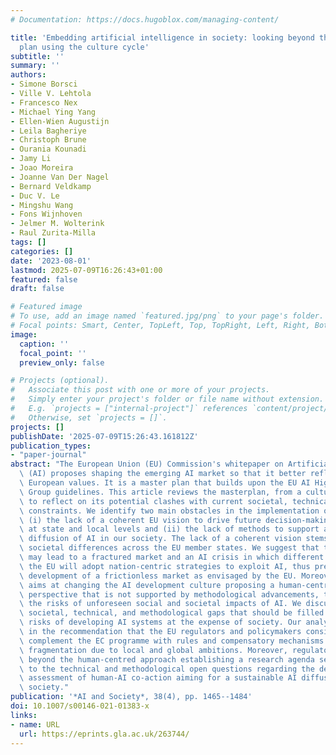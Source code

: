 ```yaml
---
# Documentation: https://docs.hugoblox.com/managing-content/

title: 'Embedding artificial intelligence in society: looking beyond the EU AI master
  plan using the culture cycle'
subtitle: ''
summary: ''
authors:
- Simone Borsci
- Ville V. Lehtola
- Francesco Nex
- Michael Ying Yang
- Ellen-Wien Augustijn
- Leila Bagheriye
- Christoph Brune
- Ourania Kounadi
- Jamy Li
- Joao Moreira
- Joanne Van Der Nagel
- Bernard Veldkamp
- Duc V. Le
- Mingshu Wang
- Fons Wijnhoven
- Jelmer M. Wolterink
- Raul Zurita-Milla
tags: []
categories: []
date: '2023-08-01'
lastmod: 2025-07-09T16:26:43+01:00
featured: false
draft: false

# Featured image
# To use, add an image named `featured.jpg/png` to your page's folder.
# Focal points: Smart, Center, TopLeft, Top, TopRight, Left, Right, BottomLeft, Bottom, BottomRight.
image:
  caption: ''
  focal_point: ''
  preview_only: false

# Projects (optional).
#   Associate this post with one or more of your projects.
#   Simply enter your project's folder or file name without extension.
#   E.g. `projects = ["internal-project"]` references `content/project/deep-learning/index.md`.
#   Otherwise, set `projects = []`.
projects: []
publishDate: '2025-07-09T15:26:43.161812Z'
publication_types:
- "paper-journal"
abstract: "The European Union (EU) Commission's whitepaper on Artificial Intelligence\
  \ (AI) proposes shaping the emerging AI market so that it better reflects common\
  \ European values. It is a master plan that builds upon the EU AI High-Level Expert\
  \ Group guidelines. This article reviews the masterplan, from a culture cycle perspective,\
  \ to reflect on its potential clashes with current societal, technical, and methodological\
  \ constraints. We identify two main obstacles in the implementation of this plan:\
  \ (i) the lack of a coherent EU vision to drive future decision-making processes\
  \ at state and local levels and (ii) the lack of methods to support a sustainable\
  \ diffusion of AI in our society. The lack of a coherent vision stems from not considering\
  \ societal differences across the EU member states. We suggest that these differences\
  \ may lead to a fractured market and an AI crisis in which different members of\
  \ the EU will adopt nation-centric strategies to exploit AI, thus preventing the\
  \ development of a frictionless market as envisaged by the EU. Moreover, the Commission\
  \ aims at changing the AI development culture proposing a human-centred and safety-first\
  \ perspective that is not supported by methodological advancements, thus taking\
  \ the risks of unforeseen social and societal impacts of AI. We discuss potential\
  \ societal, technical, and methodological gaps that should be filled to avoid the\
  \ risks of developing AI systems at the expense of society. Our analysis results\
  \ in the recommendation that the EU regulators and policymakers consider how to\
  \ complement the EC programme with rules and compensatory mechanisms to avoid market\
  \ fragmentation due to local and global ambitions. Moreover, regulators should go\
  \ beyond the human-centred approach establishing a research agenda seeking answers\
  \ to the technical and methodological open questions regarding the development and\
  \ assessment of human-AI co-action aiming for a sustainable AI diffusion in the\
  \ society."
publication: '*AI and Society*, 38(4), pp. 1465--1484'
doi: 10.1007/s00146-021-01383-x
links:
- name: URL
  url: https://eprints.gla.ac.uk/263744/
---
```

